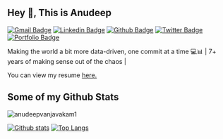 ## Hey 👋, This is Anudeep
[![Gmail Badge](https://img.shields.io/badge/-anudeepvanjavakam@gmail.com-c14438?style=flat&logo=Gmail&logoColor=white&link=mailto:anudeepvanjavakam@gmail.com)](mailto:anudeepvanjavakam@gmail.com) 
[![Linkedin Badge](https://img.shields.io/badge/-anudeepvanjavakam-0072b1?style=flat&logo=Linkedin&logoColor=white&link=https://www.linkedin.com/in/anudeepvanjavakam/)](https://www.linkedin.com/in/anudeepvanjavakam/) [![Github Badge](https://img.shields.io/badge/-anudeepvanjavakam1-grey?style=flat&logo=github&logoColor=white&link=https://github.com/anudeepvanjavakam1/)](https://www.github.com/anudeepvanjavakam1/) [![Twitter Badge](https://img.shields.io/badge/-anudeepvanjavak-00acee?style=flat&logo=twitter&logoColor=white&link=https://twitter.com/anudeepvanjavak/)](https://www.twitter.com/anudeepvanjavak/) [![Portfolio Badge](https://img.shields.io/badge/portfolio-web-blue?style=flat&link=https://anudeepvanjavakam1.github.io//)](https://anudeepvanjavakam1.github.io//) <p align='left'>Making the world a bit more data-driven, one commit at a time 💻📊 | 7+ years of making sense out of the chaos |</p><p align='left'> You can view my resume <a href='https://drive.google.com/file/d/1-0rLKFhqte-jpmudHvkYdPSNiSruc2BR/view?usp=sharing ' target=_blank><u>here</u>.</a></p>
## Some of my Github Stats
<p align=left> <img src=https://komarev.com/ghpvc/?username=anudeepvanjavakam1 alt=anudeepvanjavakam1 /> </p>

[![Github stats](https://github-readme-stats.vercel.app/api?username=anudeepvanjavakam1&show_icons=true&include_all_commits=true)](https://github.com/anudeepvanjavakam1/github-readme-stats)
[![Top Langs](https://github-readme-stats.vercel.app/api/top-langs/?username=anudeepvanjavakam1&layout=compact)](https://github.com/anudeepvanjavakam1/github-readme-stats)

